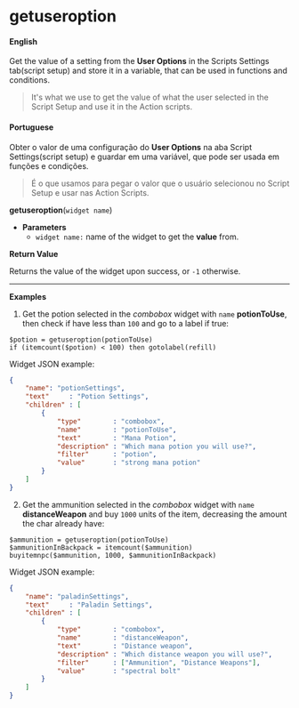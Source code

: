 
# getuseroption

<!-- tabs:start -->

#### **English**

Get the value of a setting from the **User Options** in the Scripts Settings tab(script setup) and store it in a variable, that can be used in functions and conditions.

> It's what we use to get the value of what the user selected in the Script Setup and use it in the Action scripts.


#### **Portuguese**

Obter o valor de uma configuração do **User Options** na aba Script Settings(script setup) e guardar em uma variável, que pode ser usada em funções e condições.

> É o que usamos para pegar o valor que o usuário selecionou no Script Setup e usar nas Action Scripts.

<!-- tabs:end -->



**getuseroption**(`widget name`)

- **Parameters**
  - `widget name:` name of the widget to get the **value** from.


**Return Value**

Returns the value of the widget upon success, or `-1` otherwise.

---

**Examples**

1. Get the potion selected in the *combobox* widget with `name` **potionToUse**, then check if have less than `100` and go to a label if true:

```action
$potion = getuseroption(potionToUse)
if (itemcount($potion) < 100) then gotolabel(refill)
```

Widget JSON example:

```json
{
    "name": "potionSettings",
    "text"     : "Potion Settings",
    "children" : [
        {
            "type"        : "combobox",
            "name"        : "potionToUse",
            "text"        : "Mana Potion",
            "description" : "Which mana potion you will use?",
            "filter"      : "potion",
            "value"       : "strong mana potion"
        }
    ]
}

```


2. Get the ammunition selected in the *combobox* widget with `name` **distanceWeapon** and buy `1000` units of the item, decreasing the amount the char already have:

```action
$ammunition = getuseroption(potionToUse)
$ammunitionInBackpack = itemcount($ammunition)
buyitemnpc($ammunition, 1000, $ammunitionInBackpack)
```

Widget JSON example:

```json
{
	"name": "paladinSettings",
	"text"     : "Paladin Settings",
	"children" : [
		{
			"type"        : "combobox",
			"name"        : "distanceWeapon",
			"text"        : "Distance weapon",
			"description" : "Which distance weapon you will use?",
			"filter"      : ["Ammunition", "Distance Weapons"],
			"value"       : "spectral bolt"
		}
	]
}
```